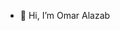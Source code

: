 - 👋 Hi, I’m Omar Alazab
<!---
oa-edu/oa-edu is a ✨ special ✨ repository because its `README.md` (this file) appears on your GitHub profile.
You can click the Preview link to take a look at your changes.
--->
